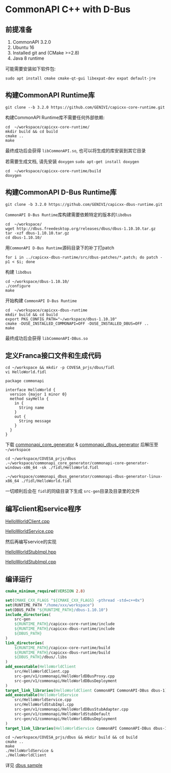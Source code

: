 # CommonAPI C++ with D-Bus

## 前提准备

1.  CommonAPI 3.2.0
2.  Ubuntu 16
3.  Installed git and (CMake >=2.8)
4.  Java 8 runtime

可能需要安装如下软件包:

```shell
sudo apt install cmake cmake-qt-gui libexpat-dev expat default-jre
```

## 构建CommonAPI Runtime库

```shell
git clone --b 3.2.0 https://github.com/GENIVI/capicxx-core-runtime.git
```

构建CommonAPI Runtime库不需要任何外部依赖:

```shell
cd  ~/workspace/capicxx-core-runtime/
mkdir build && cd build
cmake ..
make
```

最终成功后会获得 `libCommonAPI.so`, 也可以将生成的库安装到其它目录

若需要生成文档, 请先安装 `doxygen` `sudo apt-get install doxygen`

```shell
cd  ~/workspace/capicxx-core-runtime/build
doxygen
```

## 构建CommonAPI D-Bus Runtime库

```shell
git clone -b 3.2.0 https://github.com/GENIVI/capicxx-dbus-runtime.git
```

`CommonAPI D-Bus Runtime`库构建需要依赖特定的版本的`libdbus`

```shell
cd  ~/workspace/
wget http://dbus.freedesktop.org/releases/dbus/dbus-1.10.10.tar.gz
tar -xzf dbus-1.10.10.tar.gz
cd dbus-1.10.10/
```

用`CommonAPI D-Bus Runtime`源码目录下的补丁打patch

```shell
for i in ../capicxx-dbus-runtime/src/dbus-patches/*.patch; do patch -p1 < $i; done
```

构建 `libdbus`

```shell
cd ~/workspace/dbus-1.10.10/
./configure
make
```

开始构建 `CommonAPI D-Bus Runtime`

```shell
cd  ~/workspace/capicxx-dbus-runtime
mkdir build && cd build
export PKG_CONFIG_PATH="~/workspace/dbus-1.10.10"
cmake -DUSE_INSTALLED_COMMONAPI=OFF -DUSE_INSTALLED_DBUS=OFF ..
make
```

最终成功后会获得 `libCommonAPI-DBus.so`

## 定义Franca接口文件和生成代码

```shell
cd ~/workspace && mkdir -p COVESA_prjs/dbus/fidl
vi HelloWorld.fidl
```

```fidl
package commonapi

interface HelloWorld {
  version {major 1 minor 0}
  method sayHello {
    in {
      String name
    }
    out {
      String message
    }
  }
}

```

下载 [commonapi_core_generator](https://github.com/COVESA/capicxx-core-tools/releases/download/3.2.0.1/commonapi_core_generator.zip) & [commonapi_dbus_generator](https://github.com/COVESA/capicxx-dbus-tools/releases/download/3.2.0/commonapi_dbus_generator.zip) 后解压至 `~/workspace`

```shell
cd ~/workspace/COVESA_prjs/dbus
.~/workspace/commonapi_core_generator/commonapi-core-generator-windows-x86_64 -sk ./fidl/HelloWorld.fidl

.~/workspace/commonapi_dbus_generator/commonapi-dbus-generator-linux-x86_64 ./fidl/HelloWorld.fidl
```
一切顺利后会在  `fidl`的同级目录下生成 `src-gen`目录及目录里的文件

## 编写client和service程序

[HelloWorldClient.cpp](../code/COVESA_prjs/dbus/src/HelloWorldClient.cpp)

[HelloWorldService.cpp](../code/COVESA_prjs/dbus/src/HelloWorldService.cpp)

然后再编写service的实现

[HelloWorldStubImpl.hpp](../code/COVESA_prjs/dbus/src/HelloWorldStubImpl.hpp)

[HelloWorldStubImpl.cpp](../code/COVESA_prjs/dbus/src/HelloWorldStubImpl.cpp)

## 编译运行

```cmake
cmake_minimum_required(VERSION 2.8)

set(CMAKE_CXX_FLAGS "${CMAKE_CXX_FLAGS} -pthread -std=c++0x")
set(RUNTIME_PATH "/home/xxx/workspace")
set(DBUS_PATH "${RUNTIME_PATH}/dbus-1.10.10")
include_directories(
    src-gen
    ${RUNTIME_PATH}/capicxx-core-runtime/include
    ${RUNTIME_PATH}/capicxx-dbus-runtime/include
    ${DBUS_PATH}
)
link_directories(
    ${RUNTIME_PATH}/capicxx-core-runtime/build
    ${RUNTIME_PATH}/capicxx-dbus-runtime/build
    ${DBUS_PATH}/dbus/.libs
)
add_executable(HelloWorldClient
	src/HelloWorldClient.cpp
	src-gen/v1/commonapi/HelloWorldDBusProxy.cpp
	src-gen/v1/commonapi/HelloWorldDBusDeployment
)
target_link_libraries(HelloWorldClient CommonAPI CommonAPI-DBus dbus-1)
add_executable(HelloWorldService
	src/HelloWorldService.cpp
	src/HelloWorldStubImpl.cpp
	src-gen/v1/commonapi/HelloWorldDBusStubAdapter.cpp
	src-gen/v1/commonapi/HelloWorldStubDefault
	src-gen/v1/commonapi/HelloWorldDBusDeployment
)
target_link_libraries(HelloWorldService CommonAPI CommonAPI-DBus dbus-1)

```

```shell
cd ~/workspace/COVESA_prjs/dbus && mkdir build && cd build
cmake ..
make
./HelloWorldService &
./HelloWorldClient
```

详见 [dbus sample](../code/COVESA_prjs/dbus/)